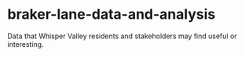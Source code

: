 # braker-lane-data-and-analysis
 Data that Whisper Valley residents and stakeholders may find useful or interesting.
